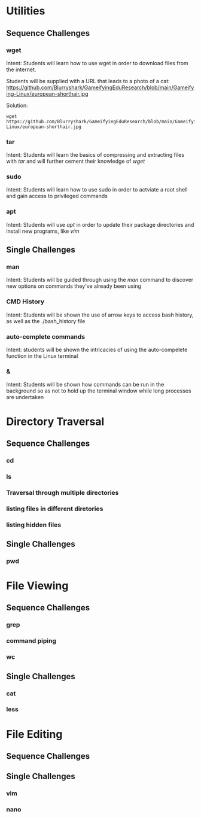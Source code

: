 # Utilities
## Sequence Challenges 
### wget
Intent: Students will learn how to use wget in order to download files from the internet. 

Students will be supplied with a URL that leads to a photo of a cat: https://github.com/Blurryshark/GameifyingEduResearch/blob/main/Gameifying-Linux/european-shorthair.jpg

Solution:
```
wget https://github.com/Blurryshark/GameifyingEduResearch/blob/main/Gameifying-Linux/european-shorthair.jpg
```
### tar
Intent: Students will learn the basics of compressing and extracting files with *tar* and will further cement their knowledge of *wget*
### sudo 
Intent: Students will learn how to use sudo in order to actviate a root shell and gain access to privileged commands
### apt
Intent: Students will use *apt* in order to update their package directories and install new programs, like *vim*
## Single Challenges
### man
Intent: Students will be guided through using the *man* command to discover new options on commands they've already been using
### CMD History
Intent: Students will be shown the use of arrow keys to access bash history, as well as the ./bash_history file
### auto-complete commands
Intent: students will be shown the intricacies of using the auto-compelete function in the Linux terminal
### & 
Intent: Students will be shown how commands can be run in the background so as not to hold up the terminal window while long processes are undertaken
# Directory Traversal
## Sequence Challenges
### cd
### ls
### Traversal through multiple directories
### listing files in different diretories
### listing hidden files
## Single Challenges
### pwd
# File Viewing
## Sequence Challenges
### grep 
### command piping
### wc
## Single Challenges
### cat
### less
# File Editing
## Sequence Challenges
## Single Challenges
### vim
### nano
